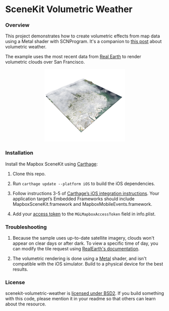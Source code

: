 # SceneKit Volumetric Weather

### Overview

This project demonstrates how to create volumetric effects from map data using a Metal shader with SCNProgram. It's a companion to [this post](https://blog.mapbox.com/3d-weather-with-scenekit-aka-karl-the-fog-in-ar-931cff1c1c7c) about volumetric weather.

The example uses the most recent data from [Real Earth](http://realearth.ssec.wisc.edu/) to render volumetric clouds over San Francisco.

<div align="center">
<img src="clouds-example.PNG" alt="Example of app running on iPhone" width="256">
</div>

### Installation

Install the Mapbox SceneKit using [Carthage](https://github.com/Carthage/Carthage/):

1. Clone this repo.

1. Run `carthage update --platform iOS` to build the iOS dependencies.

1. Follow instructions 3-5 of [Carthage’s iOS integration instructions](https://github.com/Carthage/Carthage#if-youre-building-for-ios-tvos-or-watchos). Your application target’s Embedded Frameworks should include MapboxSceneKit.framework and MapboxMobileEvents.framework.

1. Add your [access token](https://www.mapbox.com/account/access-tokens/) to the `MGLMapboxAccessToken` field in info.plist.

### Troubleshooting

1. Because the sample uses up-to-date satellite imagery, clouds won't appear on clear days or after dark. To view a specific time of day, you can modify the tile request using [RealEarth's documentation](http://realearth.ssec.wisc.edu/doc/).

1. The volumetric rendering is done using a [Metal](https://developer.apple.com/metal/) shader, and isn't compatible with the iOS simulator. Build to a physical device for the best results.


### License

scenekit-volumetric-weather is [licensed under BSD2](https://github.com/mapbox/scenekit-volumetric-weather/blob/master/LICENSE.md). If you build something with this code, please mention it in your readme so that others can learn about the resource.

